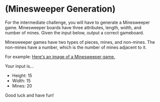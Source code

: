 # (Minesweeper Generation)
<div class="md"><p>For the intermediate challenge, you will have to generate a Minesweeper game.  Minesweeper boards have three attributes, length, width, and number of mines.  Given the input below, output a correct gameboard.</p>
<p>Minesweeper games have two types of pieces, mines, and non-mines.  The non-mines have a number, which is the number of mines adjacent to it.  </p>
<p>For example: <a href="http://upload.wikimedia.org/wikipedia/commons/7/7b/Minesweeper_end_Kmines.png" rel="nofollow">Here's an image of a Minesweeper game.</a></p>
<p>Your input is...</p>
<ul>
<li>Height: 15</li>
<li>Width: 15</li>
<li>Mines: 20</li>
</ul>
<p>Good luck and have fun!</p>
</div>
